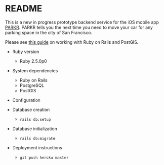 # README

This is a new in progress prototype backend service for the iOS mobile app [PARKR](http://tryparkr.com). PARKR tells you the next time you need to move your car for any parking space in the city of San Francisco.

Please see [this guide](https://www.cookieshq.co.uk/posts/introduction-to-postgis-and-rails-pt-2) on working with Ruby on Rails and PostGIS.

* Ruby version
    - Ruby 2.5.0p0

* System dependencies
    - Ruby on Rails
    - PostgreSQL
    - PostGIS

* Configuration

* Database creation
    - `rails db:setup`

* Database initialization
    - `rails db:migrate`

* Deployment instructions
    - `git push heroku master`
